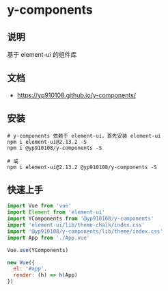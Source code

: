 # y-components

## 说明

基于 element-ui 的组件库

## 文档

- https://yp910108.github.io/y-components/

## 安装

```shell
# y-components 依赖于 element-ui，首先安装 element-ui
npm i element-ui@2.13.2 -S
npm i @yp910108/y-components -S

# 或
npm i element-ui@2.13.2 @yp910108/y-components -S
```

## 快速上手

```javascript
import Vue from 'vue'
import Element from 'element-ui'
import YComponents from '@yp910108/y-components'
import 'element-ui/lib/theme-chalk/index.css'
import '@yp910108/y-components/lib/theme/index.css'
import App from './App.vue'

Vue.use(YComponents)

new Vue({
  el: '#app',
  render: (h) => h(App)
})
```

